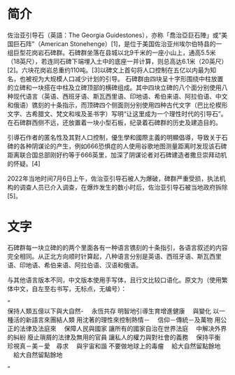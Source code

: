 # 简介
佐治亚引导石（英語：The Georgia Guidestones），亦称「喬治亞巨石陣」或“美国巨石阵”（American Stonehenge）[1]，是位于美国佐治亚州埃尔伯特县的一组巨型花岗岩石碑群。石碑群坐落在县城以北9千米的一座小山上，通高5.5米（18英尺），若连同石碑下端埋入土中的底座一并计算，则总高达6.1米（20英尺）[2]。六块花岗岩总重约110吨。[3]以碑文上首句将人口控制在五亿以内最为知名，也被视为大规模人口减少计划的引导。
石碑群由四块呈十字形围绕中柱放置的立碑和一块搭在中柱及立碑顶部的横碑组成。其中四块立碑的八个面分别使用八种现代语言（英语、西班牙语、斯瓦西里语、印地语、希伯来语、阿拉伯语、中文和俄语）镌刻的十条指示，而顶碑四个侧面则分别使用四种古代文字（巴比伦楔形文字、古希腊文、梵文和埃及圣书字）写明“让这里成为一个理性时代的引导石”。在石碑群西侧不远，还放置着一块小型石板，纪录着石碑群的历史及建造目的。

引導石作者的匿名性及其對人口控制，優生學和國際主義的明顯倡導，导致关于石碑的各种阴谋论的产生，例如666恐惧症的人使用谷歌地图测量距离时发现该石碑距离联合国总部刚好约等于666英里，加深了阴谋论者对石碑建造者撒旦崇拜动机的怀疑。[4]

2022年当地时间7月6日上午，佐治亚引导石被人为爆破，碑群严重受损，执法机构的调查人员已介入调查，在爆炸发生的数小时后，佐治亚引导石被当地政府拆除[5]。

# 文字
石碑群每一块立碑的的两个里面各有一种语言镌刻的十条指引，各语言叙述的内容完全相同。从正北方向顺时针算起，八种语言分别是英语、西班牙语、斯瓦西里语、印地语、希伯来语、阿拉伯语、汉语和俄语。

与其他语言版本不同，中文版本使用手写体，且行文比较口语化。原文为（使用繁体中文，自左至右书写，无标点，无编号）：

“	
保持人類五億以下與大自然-
　永恆共存
明智地引導生育增進健康
　與變化
以一種活的新語言來團結人類
用沈著的理性來控制熱情－
　信仰－傳統－及萬物
用公正的法律及法庭來
　保障人民與國家
讓所有的國家自治在世界法庭
　中解决外界的糾紛
廢止瑣屑的法律及無用的官員
讓私人的權力與對社會的義務
　保持平衡
珍視真－美－愛　尋求
　與宇宙和諧
不要做地球上的毒瘤
　給大自然留點餘地
　給大自然留點餘地

”